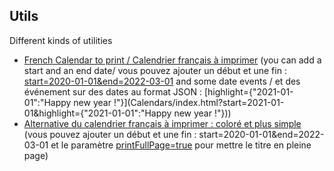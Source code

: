 ## Utils

Different kinds of utilities

- [French Calendar to print / Calendrier français à imprimer](Calendars/index.html) (you can add a start and an end date/ vous pouvez ajouter un début et une fin : [start=2020-01-01&end=2022-03-01](Calendars/index.html?start=2020-01-01&end=2022-03-01) and some date events / et des événement sur des dates au format JSON : [highlight={"2021-01-01":"Happy new year !"}](Calendars/index.html?start=2021-01-01&highlight={"2021-01-01":"Happy new year !"}))
- [Alternative du calendrier français à imprimer : coloré et plus simple](Calendars/index_2.html) (vous pouvez ajouter un début et une fin : start=2020-01-01&end=2022-03-01 et le paramètre [printFullPage=true](Calendars/index_2.html?printFullPage=true)  pour mettre le titre en pleine page)
